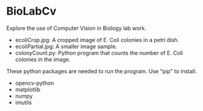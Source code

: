 # BioLabCv
Explore the use of Computer Vision in Biology lab work.

* ecoliCrop.jpg: A cropped image of E. Coli colonies in a petri dish.
* ecoliPartial.jpg: A smaller image sample.
* colonyCount.py: Python program that counts the number of E. Coli colonies in the image.

These python packages are needed to run the program. Use "pip" to install.
* opencv-python
* matplotlib
* numpy
* imutils

